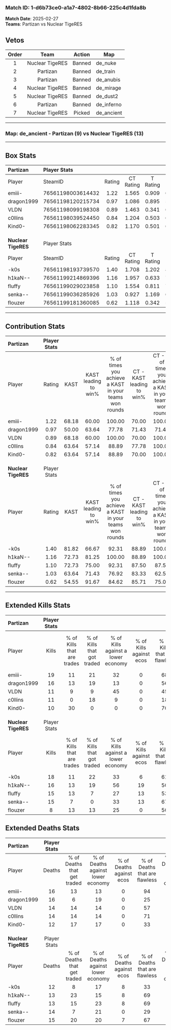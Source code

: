 ### Match ID: 1-d6b73ce0-a1a7-4802-8b66-225c4d1fda8b  
**Match Date**: 2025-02-27  
**Teams**: Partizan vs Nuclear TigeRES  

## Vetos  

| Order | Team | Action | Map |
| :---: | :--: | :----: | --- |
| 1 | Nuclear TigeRES | Banned | de_nuke |
| 2 | Partizan | Banned | de_train |
| 3 | Partizan | Banned | de_anubis |
| 4 | Nuclear TigeRES | Banned | de_mirage |
| 5 | Nuclear TigeRES | Banned | de_dust2 |
| 6 | Partizan | Banned | de_inferno |
| 7 | Nuclear TigeRES | Picked | de_ancient |

---  

### **Map**: de_ancient - Partizan (9) vs Nuclear TigeRES (13)  
---  

## Box Stats  

| **Partizan**        | Player Stats      |        |           |          |       |      |       |         |        |      |     |
| :- | :- | :-: | :-: | :-: | :-: | :-: | :-: | :-: | :-: | :-: | :-: |
| Player              | SteamID           | Rating | CT Rating | T Rating | KAST  | ADR  | Kills | Assists | Deaths | K/D  | HS% |
| emiii-              | 76561198003614432 |  1.22  |   1.565   |  0.909   | 68.18 | 91.1 |  19   |    2    |   16   | 1.19 | 42  |
| dragon1999          | 76561198120215734 |  0.97  |   1.086   |  0.895   | 50.00 | 93.0 |  16   |    2    |   16   | 1.00 | 62  |
| VLDN                | 76561198099198308 |  0.89  |   1.463   |  0.341   | 68.18 | 65.7 |  11   |    7    |   14   | 0.79 | 81  |
| c0llins             | 76561198039524450 |  0.84  |   1.204   |  0.503   | 63.64 | 63.8 |  11   |    3    |   14   | 0.79 | 63  |
| Kind0-              | 76561198062283345 |  0.82  |   1.170   |  0.501   | 63.64 | 57.7 |  10   |    1    |   12   | 0.83 | 50  |
|                     |                   |        |           |          |       |      |       |         |        |      |     |
|                     |                   |        |           |          |       |      |       |         |        |      |     |
|                     |                   |        |           |          |       |      |       |         |        |      |     |
| **Nuclear TigeRES** | Player Stats      |        |           |          |       |      |       |         |        |      |     |
| Player              | SteamID           | Rating | CT Rating | T Rating | KAST  | ADR  | Kills | Assists | Deaths | K/D  | HS% |
| -k0s                | 76561198193739570 |  1.40  |   1.708   |  1.202   | 81.82 | 91.3 |  18   |    7    |   12   | 1.50 | 55  |
| h1kaN--             | 76561199214869396 |  1.16  |   1.957   |  0.633   | 72.73 | 72.2 |  16   |    5    |   13   | 1.23 | 68  |
| fluffy              | 76561199029023858 |  1.10  |   1.554   |  0.811   | 72.73 | 68.7 |  15   |    3    |   13   | 1.15 | 46  |
| senka--             | 76561199036285926 |  1.03  |   0.927   |  1.169   | 63.64 | 76.4 |  15   |    3    |   14   | 1.07 | 53  |
| flouzer             | 76561199181360085 |  0.62  |   1.118   |  0.342   | 54.55 | 57.1 |   8   |    6    |   15   | 0.53 | 62  |
---  

## Contribution Stats  

| **Partizan**        | Player Stats |       |                      |                                                        |                           |                                                             |                          |                                                            |
| :- | :-: | :-: | :-: | :-: | :-: | :-: | :-: | :-: |
| Player              |    Rating    | KAST  | KAST leading to win% | % of times you achieve a KAST in your teams won rounds | CT - KAST leading to win% | CT - % of times you achieve a KAST in your teams won rounds | T - KAST leading to win% | T - % of times you achieve a KAST in your teams won rounds |
| emiii-              |     1.22     | 68.18 |        60.00         |                         100.00                         |           70.00           |                           100.00                            |          40.00           |                           100.00                           |
| dragon1999          |     0.97     | 50.00 |        63.64         |                         77.78                          |           71.43           |                            71.43                            |          50.00           |                           100.00                           |
| VLDN                |     0.89     | 68.18 |        60.00         |                         100.00                         |           70.00           |                           100.00                            |          40.00           |                           100.00                           |
| c0llins             |     0.84     | 63.64 |        57.14         |                         88.89                          |           77.78           |                           100.00                            |          20.00           |                           50.00                            |
| Kind0-              |     0.82     | 63.64 |        57.14         |                         88.89                          |           70.00           |                           100.00                            |          25.00           |                           50.00                            |
|                     |              |       |                      |                                                        |                           |                                                             |                          |                                                            |
|                     |              |       |                      |                                                        |                           |                                                             |                          |                                                            |
|                     |              |       |                      |                                                        |                           |                                                             |                          |                                                            |
| **Nuclear TigeRES** | Player Stats |       |                      |                                                        |                           |                                                             |                          |                                                            |
| Player              |    Rating    | KAST  | KAST leading to win% | % of times you achieve a KAST in your teams won rounds | CT - KAST leading to win% | CT - % of times you achieve a KAST in your teams won rounds | T - KAST leading to win% | T - % of times you achieve a KAST in your teams won rounds |
| -k0s                |     1.40     | 81.82 |        66.67         |                         92.31                          |           88.89           |                           100.00                            |          44.44           |                           80.00                            |
| h1kaN--             |     1.16     | 72.73 |        81.25         |                         100.00                         |           88.89           |                           100.00                            |          71.43           |                           100.00                           |
| fluffy              |     1.10     | 72.73 |        75.00         |                         92.31                          |           87.50           |                            87.50                            |          62.50           |                           100.00                           |
| senka--             |     1.03     | 63.64 |        71.43         |                         76.92                          |           83.33           |                            62.50                            |          62.50           |                           100.00                           |
| flouzer             |     0.62     | 54.55 |        91.67         |                         84.62                          |           85.71           |                            75.00                            |          100.00          |                           100.00                           |
---  

## Extended Kills Stats  

| **Partizan**        | Player Stats |                            |                            |                                    |                         |                              |                                 |                                       |                    |           |
| :- | :-: | :-: | :-: | :-: | :-: | :-: | :-: | :-: | :-: | :-: |
| Player              |    Kills     | % of Kills that are trades | % of Kills that got traded | % of Kills against a lower economy | % of Kills against ecos | % of Kills that are flawless | % of Kills that are close duels | % of Kills that are assisted by flash | Pistol Round Kills | AWP Kills |
| emiii-              |      19      |             11             |             21             |                 32                 |            0            |              68              |                5                |                   0                   |         0          |     0     |
| dragon1999          |      16      |             13             |             19             |                 13                 |            0            |              56              |               19                |                   0                   |         0          |     3     |
| VLDN                |      11      |             9              |             9              |                 45                 |            0            |              45              |                9                |                   0                   |         0          |     2     |
| c0llins             |      11      |             0              |             18             |                 9                  |            0            |              18              |                9                |                   9                   |         0          |     3     |
| Kind0-              |      10      |             30             |             0              |                 0                  |            0            |              70              |                0                |                  10                   |         5          |     1     |
|                     |              |                            |                            |                                    |                         |                              |                                 |                                       |                    |           |
|                     |              |                            |                            |                                    |                         |                              |                                 |                                       |                    |           |
|                     |              |                            |                            |                                    |                         |                              |                                 |                                       |                    |           |
| **Nuclear TigeRES** | Player Stats |                            |                            |                                    |                         |                              |                                 |                                       |                    |           |
| Player              |    Kills     | % of Kills that are trades | % of Kills that got traded | % of Kills against a lower economy | % of Kills against ecos | % of Kills that are flawless | % of Kills that are close duels | % of Kills that are assisted by flash | Pistol Round Kills | AWP Kills |
| -k0s                |      18      |             11             |             22             |                 33                 |            6            |              61              |                0                |                   0                   |         0          |     3     |
| h1kaN--             |      16      |             13             |             19             |                 56                 |           19            |              50              |                6                |                   6                   |         0          |     1     |
| fluffy              |      15      |             13             |             7              |                 27                 |           13            |              53              |                7                |                   7                   |         7          |     1     |
| senka--             |      15      |             7              |             0              |                 33                 |           13            |              67              |                7                |                   7                   |         0          |     0     |
| flouzer             |      8       |             13             |             13             |                 25                 |            0            |              50              |               13                |                   0                   |         0          |     1     |
## Extended Deaths Stats  

| **Partizan**        | Player Stats |                             |                                   |                          |                               |                            |                           |               |
| :- | :-: | :-: | :-: | :-: | :-: | :-: | :-: | :-: |
| Player              |    Deaths    | % of Deaths that get traded | % of Deaths against lower economy | % of Deaths against ecos | % of Deaths that are flawless | % of Deaths that are close | % of Deaths while blinded | Deaths to AWP |
| emiii-              |      16      |             13              |                13                 |            0             |              94               |             6              |             0             |       0       |
| dragon1999          |      16      |              6              |                19                 |            0             |              25               |             6              |             6             |       0       |
| VLDN                |      14      |             14              |                14                 |            0             |              57               |             0              |            14             |       1       |
| c0llins             |      14      |             14              |                14                 |            0             |              71               |             0              |             0             |       3       |
| Kind0-              |      12      |             17              |                17                 |            0             |              33               |             17             |             0             |       3       |
|                     |              |                             |                                   |                          |                               |                            |                           |               |
|                     |              |                             |                                   |                          |                               |                            |                           |               |
|                     |              |                             |                                   |                          |                               |                            |                           |               |
| **Nuclear TigeRES** | Player Stats |                             |                                   |                          |                               |                            |                           |               |
| Player              |    Deaths    | % of Deaths that get traded | % of Deaths against lower economy | % of Deaths against ecos | % of Deaths that are flawless | % of Deaths that are close | % of Deaths while blinded | Deaths to AWP |
| -k0s                |      12      |              8              |                17                 |            8             |              33               |             17             |             0             |       0       |
| h1kaN--             |      13      |             23              |                15                 |            8             |              69               |             8              |            15             |       3       |
| fluffy              |      13      |             15              |                23                 |            8             |              69               |             0              |             0             |       0       |
| senka--             |      14      |              7              |                21                 |            0             |              29               |             14             |             0             |       1       |
| flouzer             |      15      |             20              |                20                 |            7             |              67               |             7              |             0             |       1       |
